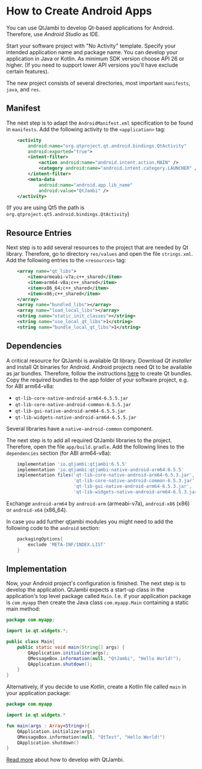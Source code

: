 # How to Create Android Apps

You can use QtJambi to develop Qt-based applications for Android. Therefore, use *Android Studio* as IDE.

Start your software project with "No Activity" template. Specify your intended application name and package name. 
You can develop your application in Java or Kotlin. As minimum SDK version choose API 26 or higher.
(If you need to support lower API versions you'll have exclude certain features).

The new project consists of several directories, most important `manifests`, `java`, and `res`.

## Manifest

The next step is to adapt the `AndroidManifest.xml` specification to be found in `manifests`.
Add the following activity to the `<application>` tag:

```xml
	<activity
		android:name="org.qtproject.qt.android.bindings.QtActivity"
		android:exported="true">
		<intent-filter>
			<action android:name="android.intent.action.MAIN" />
			<category android:name="android.intent.category.LAUNCHER" />
		</intent-filter>
		<meta-data
			android:name="android.app.lib_name"
			android:value="QtJambi" />
	</activity>
```

(If you are using Qt5 the path is `org.qtproject.qt5.android.bindings.QtActivity`)

## Resource Entries

Next step is to add several resources to the project that are needed by Qt library.
Therefore, go to directory `res/values` and open the file `strings.xml`.
Add the following entries to the `<resources>` tag:

```xml
    <array name="qt_libs">
        <item>armeabi-v7a;c++_shared</item>
        <item>arm64-v8a;c++_shared</item>
        <item>x86_64;c++_shared</item>
        <item>x86;c++_shared</item>
    </array>
    <array name="bundled_libs"></array>
    <array name="load_local_libs"></array>
    <string name="static_init_classes"></string>
    <string name="use_local_qt_libs">1</string>
    <string name="bundle_local_qt_libs">1</string>
```

## Dependencies

A critical resource for QtJambi is available Qt library. Download *Qt installer* and install Qt binaries for Android.
Android projects need Qt to be available as jar bundles.
Therefore, follow the instructions [here](How-to-bundle-Qt-libraries.md) to create Qt bundles.
Copy the required bundles to the app folder of your software project, e.g. for ABI arm64-v8a:

- `qt-lib-core-native-android-arm64-6.5.5.jar`
- `qt-lib-core-native-android-common-6.5.5.jar`
- `qt-lib-gui-native-android-arm64-6.5.5.jar`
- `qt-lib-widgets-native-android-arm64-6.5.5.jar`

Several libraries have a `native-android-common` component.

The next step is to add all required QtJambi libraries to the project.
Therefore, open the file `app/build.gradle`. 
Add the following lines to the `dependencies` section (for ABI arm64-v8a):

```gradle
    implementation 'io.qtjambi:qtjambi:6.5.5'
    implementation 'io.qtjambi:qtjambi-native-android-arm64:6.5.5'
    implementation files('qt-lib-core-native-android-arm64-6.5.3.jar',
                         'qt-lib-core-native-android-common-6.5.3.jar',
                         'qt-lib-gui-native-android-arm64-6.5.3.jar',
                         'qt-lib-widgets-native-android-arm64-6.5.3.jar')
```

Exchange `android-arm64` by `android-arm` (armeabi-v7a), `android-x86` (x86) or `android-x64` (x86_64).

In case you add further qtjambi modules you might need to add the following code to the `android` section:

```gradle
    packagingOptions{
        exclude 'META-INF/INDEX.LIST'
    }
```

## Implementation

Now, your Android project's configuration is finished. The next step is to develop the application.
QtJambi expects a start-up class in the application's top level package called `Main`. 
I.e. if your application package is `com.myapp` then create the Java class `com.myapp.Main` containing a static main method:

```java
package com.myapp;

import io.qt.widgets.*;

public class Main{
    public static void main(String[] args) {
        QApplication.initialize(args);
        QMessageBox.information(null, "QtJambi", "Hello World!");
        QApplication.shutdown();
    }
}
```

Alternatively, if you decide to use *Kotlin*, create a Kotlin file called `main` in your application package:

```kotlin
package com.myapp

import io.qt.widgets.*

fun main(args : Array<String>){
    QApplication.initialize(args)
    QMessageBox.information(null, "QtTest", "Hello World!")
    QApplication.shutdown()
}
```

[Read more](Characteristics-of-QtJambi.md) about how to develop with QtJambi.
